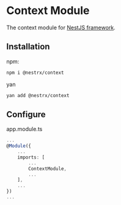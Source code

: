 # Context Module
The context module for [NestJS framework](https://nestjs.com/).

## Installation

npm: 
```bash
npm i @nestrx/context
```
yan
```bash
yan add @nestrx/context
```

## Configure


app.module.ts
```ts
...
@Module({
	...
	imports: [
		...
		ContextModule,
		...
	],
	...
})
...
```

